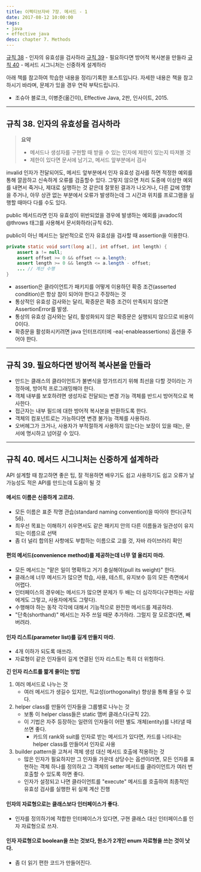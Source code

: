 ```yaml
---
title: 이펙티브자바 7장. 메서드 - 1
date: 2017-08-12 10:00:00
tags:
- java
- effective java
desc: chapter 7. Methods
---
```


[규칙 38](../../../../2017/08/12/methods-1/#규칙-38-인자의-유효성을-검사하라) - 인자의 유효성을 검사하라
[규칙 39](../../../../2017/08/12/methods-1/#규칙-39-필요하다면-방어적-복사본을-만들라) - 필요하다면 방어적 복사본을 만들라
[규칙 40](../../../../2017/08/12/methods-1/#규칙-40-메서드-시그니처는-신중하게-설계하라) - 메서드 시그니처는 신중하게 설계하라

<!-- more -->

<div class="tip">
    <div>아래 책를 참고하여 학습한 내용을 정리/기록한 포스트입니다. 자세한 내용은 책을 참고하시기 바라며, 문제가 있을 경우 연락 부탁드립니다.</div>
    <ul>
        <li>조슈아 블로크, 이병준(옮긴이), Effective Java, 2판, 인사이트, 2015.</li>
    </ul>
</div>

---

## 규칙 38. 인자의 유효성을 검사하라

> **요약**
>
> - 메서드나 생성자를 구현할 때 받을 수 있는 인자에 제한이 있는지 따져볼 것
> - 제한이 있다면 문서에 남기고, 메서드 앞부분에서 검사

invalid 인자가 전달되어도, 메서드 앞부분에서 인자 유효성 검사를 하면 적정한 예외를 통해 깔끔하고 신속하게 오류를 검출할수 있다. 그렇지 않으면 처리 도중에 이상한 예외를 내면서 죽거나, 제대로 실행하는 것 같은데 잘못된 결과가 나오거나, 다른 값에 영향을 주거나, 아무 상관 없는 부분에서 오류가 발생하는데 그 시간과 위치를 프로그램을 실행할 때마다 다를 수도 있다.

public 메서드라면 인자 유효성이 위반되었을 경우에 발생하는 예외를 javadoc의 @throws 태그를 사용해서 문서화하라(규칙 62).

public이 아닌 메서드는 일반적으로 인자 유효성을 검사할 때 assertion을 이용한다.

```java
private static void sort(long a[], int offset, int length) {
    assert a != null;
    assert offset >= 0 && offset <= a.length;
    assert length >= 0 && length <= a.length - offset;
    ... // 계산 수행
}
```

- assertion은 클라이언트가 패키지를 어떻게 이용하던 확증 조건(asserted condition)은 항상 참이 되어야 한다고 주장하는 것
- 통상적인 유효성 검사와는 달리, 확증문은 확증 조건이 만족되지 않으면 AssertionError를 발생.
- 통상의 유효성 검사와는 달리, 활성화되지 않은 확증문은 실행되지 않으므로 비용이 0이다.
- 확증문을 활성화시키려면 java 인터프리터에 -ea(-enableassertions) 옵션을 주어야 한다.

---

## 규칙 39. 필요하다면 방어적 복사본을 만들라

- 만드는 클래스의 클라이언트가 불변식을 망가뜨리기 위해 최선을 다할 것이라는 가정하에, 방어적 프로그래밍해야 한다.
- 객체 내부를 보호하려면 생성자로 전달되는 변경 가능 객체를 반드시 방어적으로 복사한다.
- 접근자는 내부 필드에 대한 방어적 복사본을 반환하도록 한다.
- 객체의 컴포넌트로는 가능하다면 변경 불가능 객체를 사용하라.
- 오버헤그가 크거나, 사용자가 부적절하게 사용하지 않는다는 보장이 있을 때는, 문서에 명시하고 넘어갈 수 있다.

---

## 규칙 40. 메서드 시그니처는 신중하게 설계하라

API 설계할 때 참고하면 좋은 팁, 잘 적용하면 배우기도 쉽고 사용하기도 쉽고 오류가 날 가능성도 적은 API를 만드는데 도움이 될 것

#### 메서드 이름은 신중하게 고르라.

- 모든 이름은 표준 작명 관습(standard naming convention)을 따아야 한다(규칙 56).
- 최우선 목표는 이해하기 쉬우면서도 같은 패키지 안의 다른 이름들과 일관성이 유지되는 이름으로 선택
- 좀 더 널리 합의된 사항에도 부합하는 이름으로 고를 것, 자바 라이브러리 확인

#### 편의 메서드(convenience method)를 제공하는데 너무 열 올리지 마라.

- 모든 메서드는 "맡은 일이 명확하고 거기 충실해야(pull its weight)" 한다.
- 클래스에 너무 메서드가 많으면 학습, 사용, 테스트, 유지보수 등의 모든 측면에서 어렵다.
- 인터페이스의 경우에는 메서드가 많으면 문제가 두 배는 더 심각하다(구현하는 사람에게도 그렇고, 사용자에게도 그렇다).
- 수행해야 하는 동작 각각에 대해서 기능적으로 완전한 메서드를 제공하라.
- "단축(shorthand)" 메서드는 자주 쓰일 때문 추가하라. 그럴지 잘 모르겠다면, 빼버려라.

#### 인자 리스트(parameter list)를 길게 만들지 마라.

- 4개 이하가 되도록 애쓰라.
- 자료형이 같은 인자들이 길게 연결된 인자 리스트는 특히 더 위험하다.

**긴 인자 리스트를 짧게 줄이는 방법**

1. 여러 메서드로 나누는 것
    - 여러 메서드가 생길수 있지만, 직교성(orthogonality) 향상을 통해 줄일 수 있다.
2. helper class를 만들어 인자들을 그룹별로 나누는 것
    - 보통 이 helper class들은 static 맴버 클래스다(규칙 22).
    - 이 기법은 자주 등장하는 일련의 인자들이 어떤 별도 개체(entity)를 나타낼 때 쓰면 좋다.
        - 카드의 rank와 suit를 인자로 받는 메서드가 있다면, 카드를 나타내는 helper class를 만들어서 인자로 사용
3. builder pattern을 고쳐서 객체 생성 대신 메서드 호출에 적용하는 것
    - 많은 인자가 필요하지만 그 인자들 가운데 상당수는 옵션이라면, 모든 인자를 표현하는 객체 하나를 정의하고 그 객체의 setter 메서드를 클라이언트가 여러 번 호출할 수 있도록 하면 좋다.
    - 인자가 설정되고 나면 클라이언트를 "execute" 메서드를 호출하여 최종적인 유효성 검사를 실행한 뒤 실제 계산 진행

#### 인자의 자료형으로는 클래스보다 인터페이스가 좋다.

- 인자를 정의하기에 적합한 인터페이스가 있다면, 구현 클래스 대신 인터페이스를 인자 자료형으로 쓰자.

#### 인자 자료형으로 boolean을 쓰는 것보다, 원소가 2개인 enum 자료형을 쓰는 것이 낫다.

- 좀 더 읽기 편한 코드가 만들어진다.
